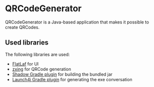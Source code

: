 # QRCodeGenerator
QRCodeGenerator is a Java-based application that makes it possible to create QRCodes.

## Used libraries
The following libraries are used:
* [FlatLaf](https://github.com/JFormDesigner/FlatLaf) for UI
* [zxing](https://github.com/zxing/zxing) for QRCode generation
* [Shadow Gradle plugin](https://github.com/johnrengelman/shadow) for building the bundled jar
* [Launch4j Gradle plugin](https://github.com/TheBoegl/gradle-launch4j) for generating the exe conversation
